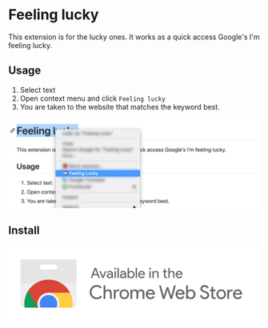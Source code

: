 # Feeling lucky

This extension is for the lucky ones. It works as a quick access Google's I'm feeling lucky.

## Usage

1. Select text
2. Open context menu and click `Feeling lucky`
3. You are taken to the website that matches the keyword best.

![use example](./media/introduction.png)

## Install

[![Install for Chrome](./media/ChromeWebStoreBadge.svg)](https://chrome.google.com/webstore/detail/feeling-lucky/gkpblaimadclmdfppcoeehcelgfmhbmo)
